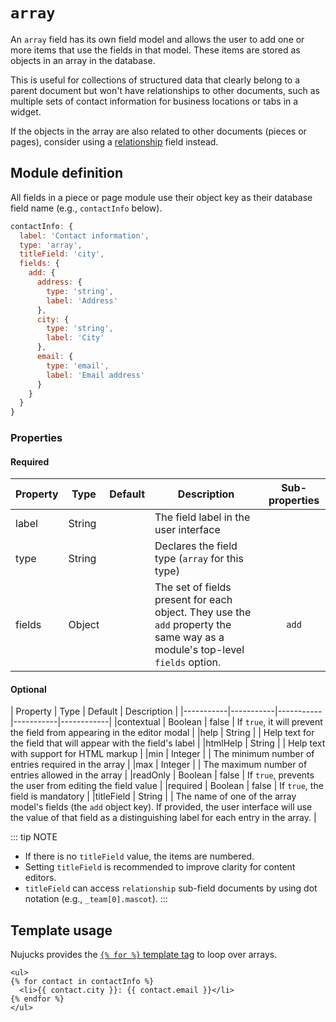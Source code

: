 # `array`

An `array` field has its own field model and allows the user to add one or more items that use the fields in that model. These items are stored as objects in an array in the database.

This is useful for collections of structured data that clearly belong to a parent document but won't have relationships to other documents, such as multiple sets of contact information for business locations or tabs in a widget.

If the objects in the array are also related to other documents (pieces or pages), consider using a [relationship](relationship.md) field instead.

## Module definition

All fields in a piece or page module use their object key as their database field name (e.g., `contactInfo` below).

```javascript
contactInfo: {
  label: 'Contact information',
  type: 'array',
  titleField: 'city',
  fields: {
    add: {
      address: {
        type: 'string',
        label: 'Address'
      },
      city: {
        type: 'string',
        label: 'City'
      },
      email: {
        type: 'email',
        label: 'Email address'
      }
    }
  }
}
```

### Properties

#### Required

|  Property | Type | Default | Description | Sub-properties |
|-----------|-----------|-----------|-----------|:------------:|
|label | String | | The field label in the user interface | |
|type | String | | Declares the field type (`array` for this type) | |
|fields | Object | | The set of fields present for each object. They use the `add` property the same way as a module's top-level `fields` option. | `add` |

#### Optional

|  Property | Type   | Default | Description |
|-----------|-----------|-----------|-----------|------------|
|contextual | Boolean | false | If `true`, it will prevent the field from appearing in the editor modal |
|help | String | | Help text for the field that will appear with the field's label |
|htmlHelp | String | | Help text with support for HTML markup |
|min | Integer |  | The minimum number of entries required in the array |
|max | Integer |  | The maximum number of entries allowed in the array |
|readOnly | Boolean | false | If `true`, prevents the user from editing the field value |
|required | Boolean | false | If `true`, the field is mandatory |
|titleField | String |  | The name of one of the array model's fields (the `add` object key). If provided, the user interface will use the value of that field as a distinguishing label for each entry in the array. |

::: tip NOTE
- If there is no `titleField` value, the items are numbered.
- Setting `titleField` is recommended to improve clarity for content editors.
- `titleField` can access `relationship` sub-field documents by using dot notation (e.g., `_team[0].mascot`).
:::

## Template usage

Nujucks provides the [`{% for %}` template tag](https://mozilla.github.io/nunjucks/templating.html#for) to loop over arrays.

```django
<ul>
{% for contact in contactInfo %}
  <li>{{ contact.city }}: {{ contact.email }}</li>
{% endfor %}
</ul>
```